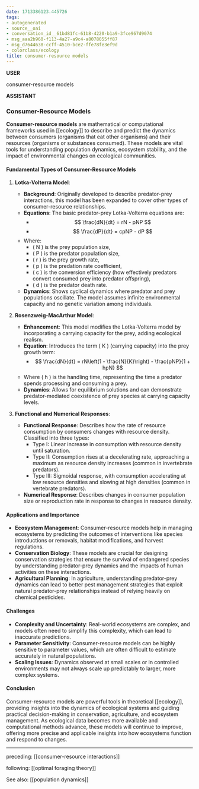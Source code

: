 ```yaml
---
date: 1713386123.445726
tags:
- autogenerated
- source__oai
- conversation_id__61bd81fc-61b8-4220-b1a9-3fce967d9074
- msg_aaa2b960-f113-4a27-a9c4-a8078055ff87
- msg_d7644638-ccff-4510-bce2-ffe78fe3ef9d
- colorclass/ecology
title: consumer-resource models
---
```


**USER**

consumer-resource models


**ASSISTANT**

### Consumer-Resource Models

**Consumer-resource models** are mathematical or computational frameworks used in [[ecology]] to describe and predict the dynamics between consumers (organisms that eat other organisms) and their resources (organisms or substances consumed). These models are vital tools for understanding population dynamics, ecosystem stability, and the impact of environmental changes on ecological communities.

#### Fundamental Types of Consumer-Resource Models

1. **Lotka-Volterra Model**:
   - **Background**: Originally developed to describe predator-prey interactions, this model has been expanded to cover other types of consumer-resource relationships.
   - **Equations**: The basic predator-prey Lotka-Volterra equations are:
     - $$ \frac{dN}{dt} = rN - pNP $$
     - $$ \frac{dP}{dt} = cpNP - dP $$
   - Where:
     - \( N \) is the prey population size,
     - \( P \) is the predator population size,
     - \( r \) is the prey growth rate,
     - \( p \) is the predation rate coefficient,
     - \( c \) is the conversion efficiency (how effectively predators convert consumed prey into predator offspring),
     - \( d \) is the predator death rate.
   - **Dynamics**: Shows cyclical dynamics where predator and prey populations oscillate. The model assumes infinite environmental capacity and no genetic variation among individuals.

2. **Rosenzweig-MacArthur Model**:
   - **Enhancement**: This model modifies the Lotka-Volterra model by incorporating a carrying capacity for the prey, adding ecological realism.
   - **Equation**: Introduces the term \( K \) (carrying capacity) into the prey growth term:
     - $$ \frac{dN}{dt} = rN\left(1 - \frac{N}{K}\right) - \frac{pNP}{1 + hpN} $$
   - Where \( h \) is the handling time, representing the time a predator spends processing and consuming a prey.
   - **Dynamics**: Allows for equilibrium solutions and can demonstrate predator-mediated coexistence of prey species at carrying capacity levels.

3. **Functional and Numerical Responses**:
   - **Functional Response**: Describes how the rate of resource consumption by consumers changes with resource density. Classified into three types:
     - Type I: Linear increase in consumption with resource density until saturation.
     - Type II: Consumption rises at a decelerating rate, approaching a maximum as resource density increases (common in invertebrate predators).
     - Type III: Sigmoidal response, with consumption accelerating at low resource densities and slowing at high densities (common in vertebrate predators).
   - **Numerical Response**: Describes changes in consumer population size or reproduction rate in response to changes in resource density.

#### Applications and Importance

- **Ecosystem Management**: Consumer-resource models help in managing ecosystems by predicting the outcomes of interventions like species introductions or removals, habitat modifications, and harvest regulations.
- **Conservation Biology**: These models are crucial for designing conservation strategies that ensure the survival of endangered species by understanding predator-prey dynamics and the impacts of human activities on these interactions.
- **Agricultural Planning**: In agriculture, understanding predator-prey dynamics can lead to better pest management strategies that exploit natural predator-prey relationships instead of relying heavily on chemical pesticides.

#### Challenges

- **Complexity and Uncertainty**: Real-world ecosystems are complex, and models often need to simplify this complexity, which can lead to inaccurate predictions.
- **Parameter Sensitivity**: Consumer-resource models can be highly sensitive to parameter values, which are often difficult to estimate accurately in natural populations.
- **Scaling Issues**: Dynamics observed at small scales or in controlled environments may not always scale up predictably to larger, more complex systems.

#### Conclusion

Consumer-resource models are powerful tools in theoretical [[ecology]], providing insights into the dynamics of ecological systems and guiding practical decision-making in conservation, agriculture, and ecosystem management. As ecological data becomes more available and computational methods advance, these models will continue to improve, offering more precise and applicable insights into how ecosystems function and respond to changes.


---

preceding: [[consumer-resource interactions]]  


following: [[optimal foraging theory]]

See also: [[population dynamics]]